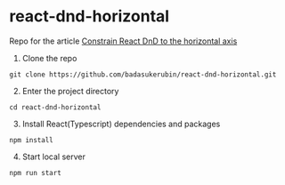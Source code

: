 # react-dnd-horizontal

Repo for the article [Constrain React DnD to the horizontal axis](https://toluwaniadewale.com/blog/constrain-react-dnd-to-the-horizontal-axis)

1. Clone the repo

```
git clone https://github.com/badasukerubin/react-dnd-horizontal.git
```

2. Enter the project directory

```
cd react-dnd-horizontal
```

3. Install React(Typescript) dependencies and packages

```
npm install
```

4. Start local server

```
npm run start
```
